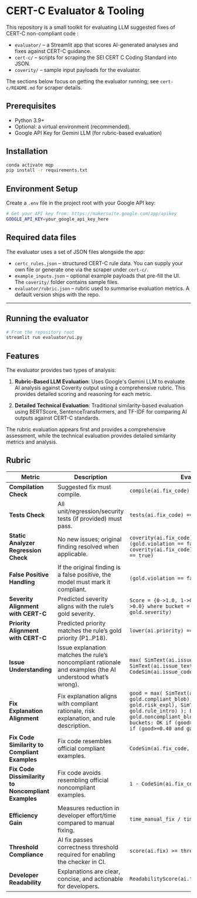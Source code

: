 # CERT-C Evaluator & Tooling

This repository is a small toolkit for evaluating LLM suggested fixes of CERT-C non-compliant code :

- `evaluator/` – a Streamlit app that scores AI-generated analyses and fixes against CERT-C guidance.
- `cert-c/` – scripts for scraping the SEI CERT C Coding Standard into JSON.
- `coverity/` – sample input payloads for the evaluator.

The sections below focus on getting the evaluator running; see `cert-c/README.md` for scraper details.

## Prerequisites

- Python 3.9+ 
- Optional: a virtual environment (recommended).
- Google API Key for Gemini LLM (for rubric-based evaluation)

## Installation

```bash
conda activate mqp    
pip install -r requirements.txt
```

## Environment Setup

Create a `.env` file in the project root with your Google API key:

```bash
# Get your API key from: https://makersuite.google.com/app/apikey
GOOGLE_API_KEY=your_google_api_key_here
```

## Required data files

The evaluator uses a set of JSON files alongside the app:

- `certc_rules.json` – structured CERT-C rule data. You can supply your own file or generate one via the scraper under `cert-c/`.
- `example_inputs.json` – optional example payloads that pre-fill the UI. The `coverity/` folder contains sample files.
- `evaluator/rubric.json` – rubric used to summarise evaluation metrics. A default version ships with the repo.

---

## Running the evaluator

```bash
# From the repository root
streamlit run evaluator/ui.py
```

## Features

The evaluator provides two types of analysis:

1. **Rubric-Based LLM Evaluation**: Uses Google's Gemini LLM to evaluate AI analysis against Coverity output using a comprehensive rubric. This provides detailed scoring and reasoning for each metric.

2. **Detailed Technical Evaluation**: Traditional similarity-based evaluation using BERTScore, SentenceTransformers, and TF-IDF for comparing AI outputs against CERT-C standards.

The rubric evaluation appears first and provides a comprehensive assessment, while the technical evaluation provides detailed similarity metrics and analysis.  


## Rubric  
| Metric                                              | Description                                                                                                | Evaluation Method                                                                                                                                                                                                                                                                                                    | Weight         |
| --------------------------------------------------- | ---------------------------------------------------------------------------------------------------------- | -------------------------------------------------------------------------------------------------------------------------------------------------------------------------------------------------------------------------------------------------------------------------------------------------------------------- | -------------- |
| **Compilation Check**                               | Suggested fix must compile.                                                                                | `compile(ai.fix_code) == pass`                                                                                                                                                                                                                                                                                       | Hard 0 if fail |
| **Tests Check**                                     | All unit/regression/security tests (if provided) must pass.                                                | `tests(ai.fix_code) == pass`                                                                                                                                                                                                                                                                                         | Hard 0 if fail |
| **Static Analyzer Regression Check**                | No new issues; original finding resolved when applicable.                                                  | `coverity(ai.fix_code).new_issues == 0 AND (gold.violation == false OR coverity(ai.fix_code).resolves(rule_id=gold.rule_id) == true)`                                                                                                                                                                                | Hard 0 if fail |
| **False Positive Handling**                         | If the original finding is a false positive, the model must mark it compliant.                             | `(gold.violation == false) => (ai.violation == false)`                                                                                                                                                                                                                                                               | Hard 0 if fail |
| **Severity Alignment with CERT-C**                  | Predicted severity aligns with the rule’s gold severity.                                                   | `Score = {0->1.0, 1->0.7, 2->0.3, >=3 or unknown->0.0} where bucket = OrdinalDistance(ai.severity, gold.severity)`                                                                                                                                                                                                   | 10             |
| **Priority Alignment with CERT-C**                  | Predicted priority matches the rule’s gold priority (P1..P18).                                             | `lower(ai.priority) == lower(gold.priority)`                                                                                                                                                                                                                                                                         | 15             |
| **Issue Understanding**                             | Issue explanation matches the rule’s noncompliant rationale and examples (the AI understood what’s wrong). | `max( SimText(ai.issue_text, gold.noncompliant_blob), SimText(ai.issue_text, gold.rule_intro), CodeSim(ai.issue_code, gold.noncompliant_codes) )`                                                                                                                                                                    | 15             |
| **Fix Explanation Alignment**                       | Fix explanation aligns with compliant rationale, risk explanation, and rule description.                   | `good = max( SimText(ai.fix_text, gold.compliant_blob), SimText(ai.fix_text, gold.risk_expl), SimText(ai.fix_text, gold.rule_intro) ); bad = SimText(ai.fix_text, gold.noncompliant_blob); gap = good - bad; Score buckets: OK if (good>=0.65 and gap>=0.20), Partial if (good>=0.40 and gap>=0.10), else Misguided` | 20             |
| **Fix Code Similarity to Compliant Examples**       | Fix code resembles official compliant examples.                                                            | `CodeSim(ai.fix_code, gold.compliant_codes)`                                                                                                                                                                                                                                                                         | 20             |
| **Fix Code Dissimilarity to Noncompliant Examples** | Fix code avoids resembling official noncompliant examples.                                                 | `1 - CodeSim(ai.fix_code, gold.noncompliant_codes)`                                                                                                                                                                                                                                                                  | 20             |
| **Efficiency Gain**                                 | Measures reduction in developer effort/time compared to manual fixing.                                     | `time_manual_fix / time_ai_fix`                                                                                                                                                                                                                                                                                      | 10             |
| **Threshold Compliance**                            | AI fix passes correctness threshold required for enabling the checker in CI.                               | `score(ai.fix) >= threshold`                                                                                                                                                                                                                                                                                         | Hard 0 if fail |
| **Developer Readability**                           | Explanations are clear, concise, and actionable for developers.                                            | `ReadabilityScore(ai.fix_text) >= threshold`                                                                                                                                                                                                                                                                         | 10             |

